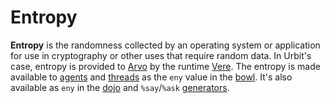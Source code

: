# Entropy

**Entropy** is the randomness collected by an operating system or application for use in cryptography or other uses that require random data. In Urbit's case, entropy is provided to [Arvo](glossary/arvo) by the runtime [Vere](glossary/vere). The entropy is made available to [agents](glossary/agent) and [threads](glossary/thread) as the `eny` value in the [bowl](glossary/bowl). It's also available as `eny` in the [dojo](glossary/dojo) and `%say`/`%ask` [generators](glossary/generator).
